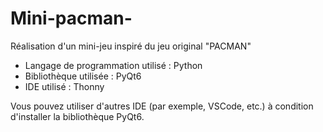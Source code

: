# Mini-pacman-
Réalisation d'un mini-jeu inspiré du jeu original "PACMAN"

- Langage de programmation utilisé : Python
- Bibliothèque utilisée : PyQt6
- IDE utilisé : Thonny

Vous pouvez utiliser d'autres IDE (par exemple, VSCode, etc.) à condition d'installer la bibliothèque PyQt6.
